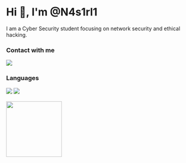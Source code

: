 <h1 align="left">Hi 👋, I'm @N4s1rl1</h1>
<p align="left" style>I am a Cyber Security student focusing on network security and ethical hacking.</p>

<h3 align="left">Contact with me</h3>
<div align="left">
<a href="https://github.com/n4s1rl1" target"blank_"><img src="https://img.shields.io/badge/GitHub%20-%2312100E.svg?&style=for-the-badge&logo=github&logoColor=008000"></a>
</div>

<div align="left">
<h3>Languages</h3>
<a href="https://www.python.com" target"blank_"><img src="https://img.shields.io/badge/Python-%2312100E?style=for-the-badge&logo=python&logoColor=008000"></a>
<a href="https://www.cplusplus.com" target"blank_"><img src="https://img.shields.io/badge/C++-%2312100E?style=for-the-badge&logo=cplusplus&logoColor=008000"></a>
</div>
<br>
<div align="left">
<a href="https://github.com/n4s1rl1" target="_blank"> 
<img src="https://github-readme-stats.vercel.app/api/?username=n4s1rl1&show_icons=true&title_color=fff&icon_color=79ff97&text_color=9f9f9f&bg_color=151515" width="%100" height="150px">
</div>
